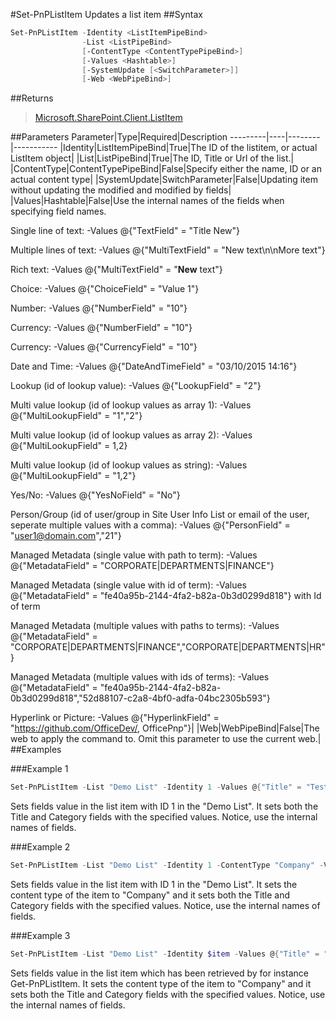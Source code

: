 #Set-PnPListItem
Updates a list item
##Syntax
```powershell
Set-PnPListItem -Identity <ListItemPipeBind>
                -List <ListPipeBind>
                [-ContentType <ContentTypePipeBind>]
                [-Values <Hashtable>]
                [-SystemUpdate [<SwitchParameter>]]
                [-Web <WebPipeBind>]
```


##Returns
>[Microsoft.SharePoint.Client.ListItem](https://msdn.microsoft.com/en-us/library/microsoft.sharepoint.client.listitem.aspx)

##Parameters
Parameter|Type|Required|Description
---------|----|--------|-----------
|Identity|ListItemPipeBind|True|The ID of the listitem, or actual ListItem object|
|List|ListPipeBind|True|The ID, Title or Url of the list.|
|ContentType|ContentTypePipeBind|False|Specify either the name, ID or an actual content type|
|SystemUpdate|SwitchParameter|False|Updating item without updating the modified and modified by fields|
|Values|Hashtable|False|Use the internal names of the fields when specifying field names.

Single line of text: -Values @{"TextField" = "Title New"}

Multiple lines of text: -Values @{"MultiTextField" = "New text\n\nMore text"}

Rich text: -Values @{"MultiTextField" = "<strong>New</strong> text"}

Choice: -Values @{"ChoiceField" = "Value 1"}

Number: -Values @{"NumberField" = "10"}

Currency: -Values @{"NumberField" = "10"}

Currency: -Values @{"CurrencyField" = "10"}

Date and Time: -Values @{"DateAndTimeField" = "03/10/2015 14:16"}

Lookup (id of lookup value): -Values @{"LookupField" = "2"}

Multi value lookup (id of lookup values as array 1): -Values @{"MultiLookupField" = "1","2"}

Multi value lookup (id of lookup values as array 2): -Values @{"MultiLookupField" = 1,2}

Multi value lookup (id of lookup values as string): -Values @{"MultiLookupField" = "1,2"}

Yes/No: -Values @{"YesNoField" = "No"}

Person/Group (id of user/group in Site User Info List or email of the user, seperate multiple values with a comma): -Values @{"PersonField" = "user1@domain.com","21"}

Managed Metadata (single value with path to term): -Values @{"MetadataField" = "CORPORATE|DEPARTMENTS|FINANCE"}

Managed Metadata (single value with id of term): -Values @{"MetadataField" = "fe40a95b-2144-4fa2-b82a-0b3d0299d818"} with Id of term

Managed Metadata (multiple values with paths to terms): -Values @{"MetadataField" = "CORPORATE|DEPARTMENTS|FINANCE","CORPORATE|DEPARTMENTS|HR"}

Managed Metadata (multiple values with ids of terms): -Values @{"MetadataField" = "fe40a95b-2144-4fa2-b82a-0b3d0299d818","52d88107-c2a8-4bf0-adfa-04bc2305b593"}

Hyperlink or Picture: -Values @{"HyperlinkField" = "https://github.com/OfficeDev/, OfficePnp"}|
|Web|WebPipeBind|False|The web to apply the command to. Omit this parameter to use the current web.|
##Examples

###Example 1
```powershell
Set-PnPListItem -List "Demo List" -Identity 1 -Values @{"Title" = "Test Title"; "Category"="Test Category"}
```
Sets fields value in the list item with ID 1 in the "Demo List". It sets both the Title and Category fields with the specified values. Notice, use the internal names of fields.

###Example 2
```powershell
Set-PnPListItem -List "Demo List" -Identity 1 -ContentType "Company" -Values @{"Title" = "Test Title"; "Category"="Test Category"}
```
Sets fields value in the list item with ID 1 in the "Demo List". It sets the content type of the item to "Company" and it sets both the Title and Category fields with the specified values. Notice, use the internal names of fields.

###Example 3
```powershell
Set-PnPListItem -List "Demo List" -Identity $item -Values @{"Title" = "Test Title"; "Category"="Test Category"}
```
Sets fields value in the list item which has been retrieved by for instance Get-PnPListItem. It sets the content type of the item to "Company" and it sets both the Title and Category fields with the specified values. Notice, use the internal names of fields.
